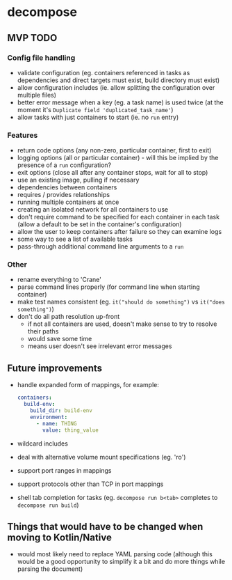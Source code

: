 # decompose

## MVP TODO

### Config file handling
* validate configuration (eg. containers referenced in tasks as dependencies and direct targets must exist, build directory must exist)
* allow configuration includes (ie. allow splitting the configuration over multiple files)
* better error message when a key (eg. a task name) is used twice (at the moment it's `Duplicate field 'duplicated_task_name'`)
* allow tasks with just containers to start (ie. no `run` entry)

### Features
* return code options (any non-zero, particular container, first to exit)
* logging options (all or particular container) - will this be implied by the presence of a `run` configuration?
* exit options (close all after any container stops, wait for all to stop)
* use an existing image, pulling if necessary
* dependencies between containers
* requires / provides relationships
* running multiple containers at once
* creating an isolated network for all containers to use
* don't require command to be specified for each container in each task (allow a default to be set in the container's configuration)
* allow the user to keep containers after failure so they can examine logs
* some way to see a list of available tasks
* pass-through additional command line arguments to a `run`

### Other
* rename everything to 'Crane'
* parse command lines properly (for command line when starting container)
* make test names consistent (eg. `it("should do something")` vs `it("does something")`)
* don't do all path resolution up-front
  * if not all containers are used, doesn't make sense to try to resolve their paths
  * would save some time
  * means user doesn't see irrelevant error messages

## Future improvements
* handle expanded form of mappings, for example:
  
  ```yaml
  containers:
    build-env:
      build_dir: build-env
      environment:
        - name: THING
          value: thing_value
  
  ```

* wildcard includes
* deal with alternative volume mount specifications (eg. 'ro')
* support port ranges in mappings
* support protocols other than TCP in port mappings
* shell tab completion for tasks (eg. `decompose run b<tab>` completes to `decompose run build`)

## Things that would have to be changed when moving to Kotlin/Native

* would most likely need to replace YAML parsing code (although this would be a good opportunity to simplify it a bit and do more things while parsing the document)
